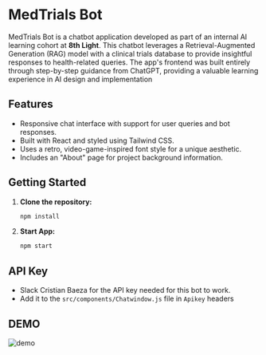 # MedTrials Bot

MedTrials Bot is a chatbot application developed as part of an internal AI learning cohort at **8th Light**. This chatbot leverages a Retrieval-Augmented Generation (RAG) model with a clinical trials database to provide insightful responses to health-related queries. The app's frontend was built entirely through step-by-step guidance from ChatGPT, providing a valuable learning experience in AI design and implementation

## Features
- Responsive chat interface with support for user queries and bot responses.
- Built with React and styled using Tailwind CSS.
- Uses a retro, video-game-inspired font style for a unique aesthetic.
- Includes an "About" page for project background information.

## Getting Started

1. **Clone the repository:**
   ```bash
   npm install

1. **Start App:**
   ```bash
   npm start

## API Key
- Slack Cristian Baeza for the API key needed for this bot to work. 
- Add it to the `src/components/Chatwindow.js` file in `Apikey` headers

## DEMO

![demo](./src/images/medtrial-gif.gif)
